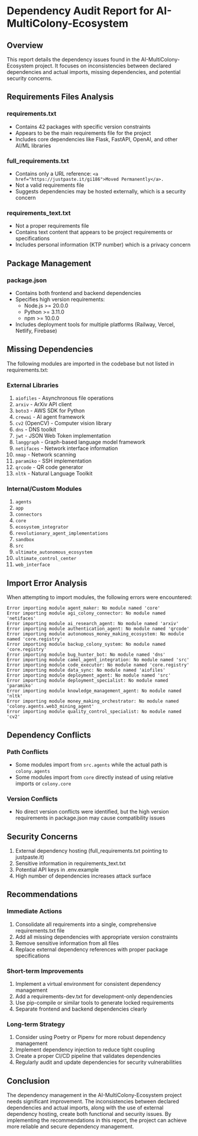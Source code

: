 # Dependency Audit Report for AI-MultiColony-Ecosystem

## Overview

This report details the dependency issues found in the AI-MultiColony-Ecosystem project. It focuses on inconsistencies between declared dependencies and actual imports, missing dependencies, and potential security concerns.

## Requirements Files Analysis

### requirements.txt
- Contains 42 packages with specific version constraints
- Appears to be the main requirements file for the project
- Includes core dependencies like Flask, FastAPI, OpenAI, and other AI/ML libraries

### full_requirements.txt
- Contains only a URL reference: `<a href="https://justpaste.it/gi186">Moved Permanently</a>.`
- Not a valid requirements file
- Suggests dependencies may be hosted externally, which is a security concern

### requirements_text.txt
- Not a proper requirements file
- Contains text content that appears to be project requirements or specifications
- Includes personal information (KTP number) which is a privacy concern

## Package Management

### package.json
- Contains both frontend and backend dependencies
- Specifies high version requirements:
  - Node.js >= 20.0.0
  - Python >= 3.11.0
  - npm >= 10.0.0
- Includes deployment tools for multiple platforms (Railway, Vercel, Netlify, Firebase)

## Missing Dependencies

The following modules are imported in the codebase but not listed in requirements.txt:

### External Libraries
1. `aiofiles` - Asynchronous file operations
2. `arxiv` - ArXiv API client
3. `boto3` - AWS SDK for Python
4. `crewai` - AI agent framework
5. `cv2` (OpenCV) - Computer vision library
6. `dns` - DNS toolkit
7. `jwt` - JSON Web Token implementation
8. `langgraph` - Graph-based language model framework
9. `netifaces` - Network interface information
10. `nmap` - Network scanning
11. `paramiko` - SSH implementation
12. `qrcode` - QR code generator
13. `nltk` - Natural Language Toolkit

### Internal/Custom Modules
1. `agents`
2. `app`
3. `connectors`
4. `core`
5. `ecosystem_integrator`
6. `revolutionary_agent_implementations`
7. `sandbox`
8. `src`
9. `ultimate_autonomous_ecosystem`
10. `ultimate_control_center`
11. `web_interface`

## Import Error Analysis

When attempting to import modules, the following errors were encountered:

```
Error importing module agent_maker: No module named 'core'
Error importing module agi_colony_connector: No module named 'netifaces'
Error importing module ai_research_agent: No module named 'arxiv'
Error importing module authentication_agent: No module named 'qrcode'
Error importing module autonomous_money_making_ecosystem: No module named 'core.registry'
Error importing module backup_colony_system: No module named 'core.registry'
Error importing module bug_hunter_bot: No module named 'dns'
Error importing module camel_agent_integration: No module named 'src'
Error importing module code_executor: No module named 'core.registry'
Error importing module data_sync: No module named 'aiofiles'
Error importing module deployment_agent: No module named 'src'
Error importing module deployment_specialist: No module named 'paramiko'
Error importing module knowledge_management_agent: No module named 'nltk'
Error importing module money_making_orchestrator: No module named 'colony.agents.web3_mining_agent'
Error importing module quality_control_specialist: No module named 'cv2'
```

## Dependency Conflicts

### Path Conflicts
- Some modules import from `src.agents` while the actual path is `colony.agents`
- Some modules import from `core` directly instead of using relative imports or `colony.core`

### Version Conflicts
- No direct version conflicts were identified, but the high version requirements in package.json may cause compatibility issues

## Security Concerns

1. External dependency hosting (full_requirements.txt pointing to justpaste.it)
2. Sensitive information in requirements_text.txt
3. Potential API keys in .env.example
4. High number of dependencies increases attack surface

## Recommendations

### Immediate Actions
1. Consolidate all requirements into a single, comprehensive requirements.txt file
2. Add all missing dependencies with appropriate version constraints
3. Remove sensitive information from all files
4. Replace external dependency references with proper package specifications

### Short-term Improvements
1. Implement a virtual environment for consistent dependency management
2. Add a requirements-dev.txt for development-only dependencies
3. Use pip-compile or similar tools to generate locked requirements
4. Separate frontend and backend dependencies clearly

### Long-term Strategy
1. Consider using Poetry or Pipenv for more robust dependency management
2. Implement dependency injection to reduce tight coupling
3. Create a proper CI/CD pipeline that validates dependencies
4. Regularly audit and update dependencies for security vulnerabilities

## Conclusion

The dependency management in the AI-MultiColony-Ecosystem project needs significant improvement. The inconsistencies between declared dependencies and actual imports, along with the use of external dependency hosting, create both functional and security issues. By implementing the recommendations in this report, the project can achieve more reliable and secure dependency management.